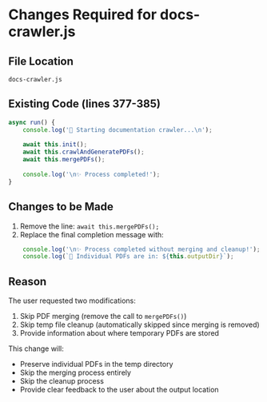 # Changes Required for docs-crawler.js

## File Location
`docs-crawler.js`

## Existing Code (lines 377-385)
```javascript
async run() {
    console.log('🚀 Starting documentation crawler...\n');
    
    await this.init();
    await this.crawlAndGeneratePDFs();
    await this.mergePDFs();
    
    console.log('\n✨ Process completed!');
}
```

## Changes to be Made
1. Remove the line: `await this.mergePDFs();`
2. Replace the final completion message with:
```javascript
    console.log('\n✨ Process completed without merging and cleanup!');
    console.log(`📄 Individual PDFs are in: ${this.outputDir}`);
```

## Reason
The user requested two modifications:
1. Skip PDF merging (remove the call to `mergePDFs()`)
2. Skip temp file cleanup (automatically skipped since merging is removed)
3. Provide information about where temporary PDFs are stored

This change will:
- Preserve individual PDFs in the temp directory
- Skip the merging process entirely
- Skip the cleanup process
- Provide clear feedback to the user about the output location